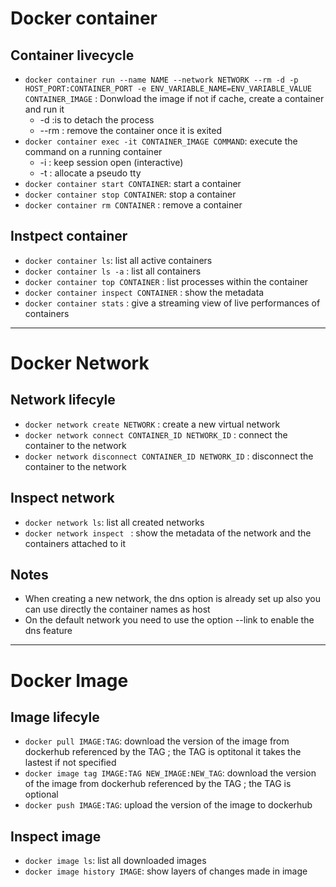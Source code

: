 # Docker container
## Container livecycle 
- `docker container run --name NAME --network NETWORK --rm -d -p HOST_PORT:CONTAINER_PORT -e ENV_VARIABLE_NAME=ENV_VARIABLE_VALUE CONTAINER_IMAGE` : Donwload the image if not if cache, create a container and run it
  - -d :is to detach the process 
  - --rm : remove the container once it is exited
- `docker container exec -it CONTAINER_IMAGE COMMAND`: execute the command on a running container
  - -i : keep session open (interactive) 
  - -t : allocate a pseudo tty
- `docker container start CONTAINER`: start a container
- `docker container stop CONTAINER`: stop a container
- `docker container rm CONTAINER` : remove a container

## Instpect container
- `docker container ls`: list all active containers
- `docker container ls -a` : list all containers
- `docker container top CONTAINER` : list processes within the container
- `docker container inspect CONTAINER` : show the metadata
- `docker container stats` : give a streaming view of live performances of containers
***
# Docker Network
## Network lifecyle
- `docker network create NETWORK` : create a new virtual network
- `docker network connect CONTAINER_ID NETWORK_ID` : connect the container to the network
- `docker network disconnect CONTAINER_ID NETWORK_ID` : disconnect the container to the network

## Inspect network
- `docker network ls`: list all created networks
- `docker network inspect ` : show the metadata of the network and the containers attached to it

## Notes
- When creating a new network, the dns option is already set up also you can use directly the container names as host
- On the default network you need to use the option --link to enable the dns feature
***
# Docker Image
## Image lifecyle
- `docker pull IMAGE:TAG`: download the version of the image from dockerhub referenced by the TAG ; the TAG is optitonal it takes the lastest if not specified
- `docker image tag IMAGE:TAG NEW_IMAGE:NEW_TAG`: download the version of the image from dockerhub referenced by the TAG ; the TAG is optional
- `docker push IMAGE:TAG`: upload the version of the image to dockerhub
## Inspect image
- `docker image ls`: list all downloaded images
- `docker image history IMAGE`: show layers of changes made in image
